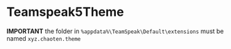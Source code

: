 # Teamspeak5Theme
 
**IMPORTANT** the folder in `%appdata%\TeamSpeak\Default\extensions` must be named `xyz.chaoten.theme`
